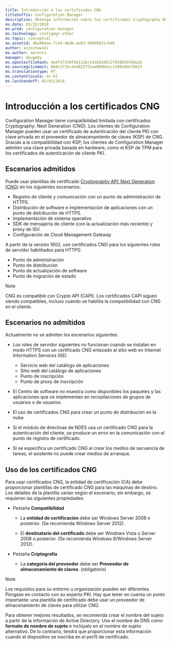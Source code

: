 ```yaml
---
title: Introducción a los certificados CNG
titleSuffix: Configuration Manager
description: Obtenga información sobre los certificados Cryptography Next Generation (CNG) para clientes y servidores de Configuration Manager.
ms.date: 03/22/2018
ms.prod: configuration-manager
ms.technology: configmgr-other
ms.topic: conceptual
ms.assetid: dba904ae-7c44-46db-ae63-999b9821cb46
author: aczechowski
ms.author: aaroncz
manager: dougeby
ms.openlocfilehash: 4a4f37330f94111bcc41b81d9127039056f69e2b
ms.sourcegitcommit: 0b0c2735c4ed822731ae069b4cc1380e89e78933
ms.translationtype: HT
ms.contentlocale: es-ES
ms.lasthandoff: 05/03/2018
---
```

# <a name="cng-certificates-overview"></a>Introducción a los certificados CNG
<!-- 1356191 --> 

Configuration Manager tiene compatibilidad limitada con certificados Cryptography: Next Generation (CNG). Los clientes de Configuration Manager pueden usar un certificado de autenticación del cliente PKI con clave privada en el proveedor de almacenamiento de claves (KSP) de CNG. Gracias a la compatibilidad con KSP, los clientes de Configuration Manager admiten una clave privada basada en hardware, como el KSP de TPM para los certificados de autenticación de cliente PKI.

## <a name="supported-scenarios"></a>Escenarios admitidos
Puede usar plantillas de certificado [Cryptography API: Next Generation (CNG)](https://msdn.microsoft.com/library/windows/desktop/bb204775.aspx) en los siguientes escenarios:

- Registro de cliente y comunicación con un punto de administración de HTTPS.   
- Distribución de software e implementación de aplicaciones con un punto de distribución de HTTPS.   
- Implementación de sistema operativo  
- SDK de mensajería de cliente (con la actualización más reciente) y proxy de ISV.   
- Configuración de Cloud Management Gateway  

A partir de la versión 1802, use certificados CNG para los siguientes roles de servidor habilitados para HTTPS: <!-- 1357314 -->   
- Punto de administración
- Punto de distribución
- Punto de actualización de software
- Punto de migración de estado     

> [!NOTE]
> CNG es compatible con Crypto API (CAPI). Los certificados CAPI siguen siendo compatibles, incluso cuando se habilita la compatibilidad con CNG en el cliente.

## <a name="unsupported-scenarios"></a>Escenarios no admitidos

Actualmente no se admiten los escenarios siguientes:

- Los roles de servidor siguientes no funcionan cuando se instalan en modo HTTPS con un certificado CNG enlazado al sitio web en Internet Information Services (IIS): 
    - Servicio web del catálogo de aplicaciones
    - Sitio web del catálogo de aplicaciones
    - Punto de inscripción  
    - Punto de proxy de inscripción  

- El Centro de software no muestra como disponibles los paquetes y las aplicaciones que se implementan en recopilaciones de grupos de usuarios o de usuarios.

- El uso de certificados CNG para crear un punto de distribución en la nube.

- Si el módulo de directivas de NDES usa un certificado CNG para la autenticación del cliente, se produce un error en la comunicación con el punto de registro de certificado.

- Si se especifica un certificado CNG al crear los medios de secuencia de tareas, el asistente no puede crear medios de arranque.

## <a name="to-use-cng-certificates"></a>Uso de los certificados CNG

Para usar certificados CNG, la entidad de certificación (CA) debe proporcionar plantillas de certificado CNG para las máquinas de destino. Los detalles de la plantilla varían según el escenario; sin embargo, se requieren las siguientes propiedades:

- Pestaña **Compatibilidad**

    - La **entidad de certificación** debe ser Windows Server 2008 o posterior. (Se recomienda Windows Server 2012).

    - El **destinatario del certificado** debe ser Windows Vista o Server 2008 o posterior. (Se recomienda Windows 8/Windows Server 2012).

- Pestaña **Criptografía**

    - La **categoría del proveedor** debe ser **Proveedor de almacenamiento de claves**. (obligatorio)

> [!NOTE]
> Los requisitos para su entorno u organización pueden ser diferentes. Póngase en contacto con su experto PKI. Hay que tener en cuenta un punto importante: una plantilla de certificado debe usar un proveedor de almacenamiento de claves para utilizar CNG.

Para obtener mejores resultados, se recomienda crear el nombre del sujeto a partir de la información de Active Directory. Use el nombre de DNS como **formato de nombre de sujeto** e inclúyalo en el nombre de sujeto alternativo. De lo contrario, tendrá que proporcionar esta información cuando el dispositivo se inscriba en el perfil de certificado.